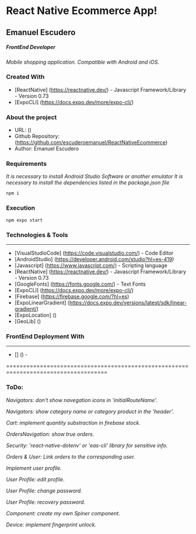 # React Native Ecommerce App!


## Emanuel Escudero

##### FrontEnd Developer

_Mobile shopping application. Compatible with Android and iOS._

### Created With

- [ReactNative] (https://reactnative.dev/) - Javascript Framework/Library - Version 0.73
- [ExpoCLI] (https://docs.expo.dev/more/expo-cli/)

### About the project

- URL: ()
- Github Repository: (https://github.com/escuderoemanuel/ReactNativeEcommerce)
- Author: Emanuel Escudero

### Requirements

_It is necessary to install Android Studio Software or another emulator_
_It is necessary to install the dependencies listed in the package.json file_

`npm i`

### Execution

`npm expo start`


### Technologies & Tools

---

- [VisualStudioCode] (https://code.visualstudio.com/) - Code Editor
- [AndroidStudio] (https://developer.android.com/studio?hl=es-419)
- [Javascript] (https://www.javascript.com/) - Scripting language
- [ReactNative] (https://reactnative.dev/) - Javascript Framework/Library - Version 0.73
- [GoogleFonts] (https://fonts.google.com/) - Text Fonts
- [ExpoCLI] (https://docs.expo.dev/more/expo-cli/)
- [Firebase] (https://firebase.google.com/?hl=es)
- [ExpoLinearGradient] (https://docs.expo.dev/versions/latest/sdk/linear-gradient/)
- [ExpoLocation] ()
- [GeoLib] ()

### FrontEnd Deployment With

---

- [] () -


====================================================================================

###  ToDo:

_Navigators: don't show navegation icons in 'initialRouteName'._

_Navigators: show category name or category product in the 'header'._

_Cart: implement quantity substraction in firebase stock._

_OrdersNavigation: show true orders._

_Security: 'react-native-dotenv' or 'eas-cli' library for sensitive info._

_Orders & User: Link orders to the corresponding user._

_Implement user profile._

_User Profile: edit profile._

_User Profile: change password._

_User Profile: recovery password._

_Component: create my own Spiner component._

_Device: implement fingerprint unlock._
